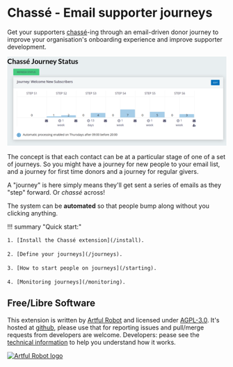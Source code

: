 # Chassé - Email supporter journeys


Get your supporters [chassé](https://en.wikipedia.org/wiki/Chass%C3%A9)-ing
through an email-driven donor journey to improve your organisation's onboarding
experience and improve supporter development.

![Screenshot of status screen](./chasse-overview.png)

The concept is that each contact can be at a particular stage of one of a set of
journeys. So you might have a journey for new people to your email list, and a
journey for first time donors and a journey for regular givers.

A "journey" is here simply means they'll get sent a series of emails as they
"step" forward. Or <em>chassé</em> across!

The system can be **automated** so that people bump along without you clicking anything.

!!! summary "Quick start:"

    1. [Install the Chassé extension](/install).

    2. [Define your journeys](/journeys).

    3. [How to start people on journeys](/starting).

    4. [Monitoring journeys](/monitoring).

## Free/Libre Software

This extension is written by [Artful Robot](https://artfulrobot.uk/) and
licensed under [AGPL-3.0](LICENSE.txt). It's hosted at
[github](https://github.com/artfulrobot/chasse), please use that for reporting
issues and pull/merge requests from developers are welcome. Developers: pease
see the [technical information](/developer) to help you understand how it works.

<div style="max-width: 20rem"><a href="https://artfulrobot.uk" ><img src="/img/artfulrobot-logo.svg" alt="Artful Robot logo"/></a></div>

